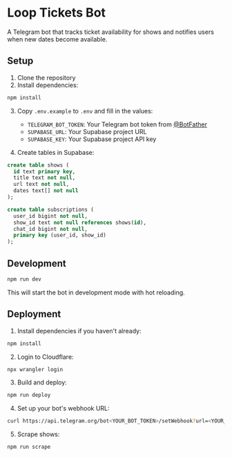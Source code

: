 # Loop Tickets Bot

A Telegram bot that tracks ticket availability for shows and notifies users when new dates become available.

## Setup

1. Clone the repository
2. Install dependencies:

```bash
npm install
```

3. Copy `.env.example` to `.env` and fill in the values:
   - `TELEGRAM_BOT_TOKEN`: Your Telegram bot token from [@BotFather](https://t.me/botfather)
   - `SUPABASE_URL`: Your Supabase project URL
   - `SUPABASE_KEY`: Your Supabase project API key

4. Create tables in Supabase:

```sql
create table shows (
  id text primary key,
  title text not null,
  url text not null,
  dates text[] not null
);

create table subscriptions (
  user_id bigint not null,
  show_id text not null references shows(id),
  chat_id bigint not null,
  primary key (user_id, show_id)
);
```

## Development

```bash
npm run dev
```

This will start the bot in development mode with hot reloading.

## Deployment

1. Install dependencies if you haven't already:

```bash
npm install
```

2. Login to Cloudflare:

```bash
npx wrangler login
```

3. Build and deploy:

```bash
npm run deploy
```

4. Set up your bot's webhook URL:

```bash
curl https://api.telegram.org/bot<YOUR_BOT_TOKEN>/setWebhook?url=<YOUR_WORKER_URL>/webhook
```

5. Scrape shows:

```bash
npm run scrape
```

